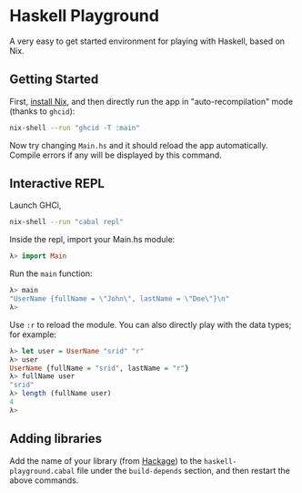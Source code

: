 # Haskell Playground

A very easy to get started environment for playing with Haskell, based on Nix.

## Getting Started

First, [install Nix](https://nixos.org/nix/), and then directly run the app in "auto-recompilation" mode (thanks to `ghcid`):

```sh 
nix-shell --run "ghcid -T :main"
```

Now try changing `Main.hs` and it should reload the app automatically. Compile errors if any will be displayed by this command.

## Interactive REPL

Launch GHCi,

```sh
nix-shell --run "cabal repl"
```

Inside the repl, import your Main.hs module:

```haskell
λ> import Main
```

Run the `main` function:

```haskell
λ> main
"UserName {fullName = \"John\", lastName = \"Doe\"}\n"
λ>
```

Use `:r` to reload the module. You can also directly play with the data types; for example:

```haskell
λ> let user = UserName "srid" "r"
λ> user
UserName {fullName = "srid", lastName = "r"}
λ> fullName user
"srid"
λ> length (fullName user)
4
λ>
```

## Adding libraries

Add the name of your library (from [Hackage](http://hackage.haskell.org/)) to the `haskell-playground.cabal` file under the `build-depends` section, and then restart the above commands. 

